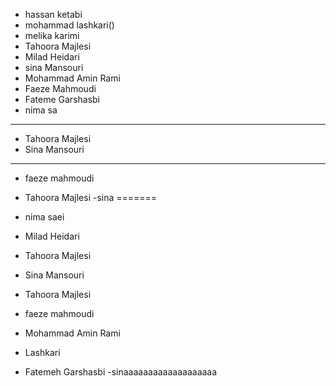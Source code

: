 - hassan ketabi
- mohammad lashkari()
- melika karimi
- Tahoora Majlesi
- Milad Heidari
- sina Mansouri
- Mohammad Amin Rami
- Faeze Mahmoudi
- Fateme Garshasbi
- nima sa
----------------------
- Tahoora Majlesi
- Sina Mansouri
---------------------
- faeze mahmoudi
- Tahoora Majlesi
-sina
=======
- nima saei

- Milad Heidari
- Tahoora Majlesi
- Sina Mansouri
- Tahoora Majlesi
- faeze mahmoudi
- Mohammad Amin Rami
- Lashkari
- Fatemeh Garshasbi
-sinaaaaaaaaaaaaaaaaaaa

